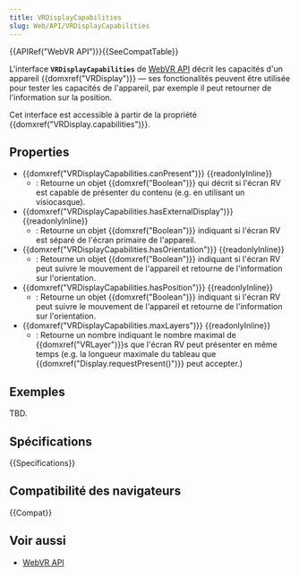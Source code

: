 ```yaml
---
title: VRDisplayCapabilities
slug: Web/API/VRDisplayCapabilities
---
```


{{APIRef("WebVR API")}}{{SeeCompatTable}}

L'interface **`VRDisplayCapabilities`** de [WebVR API](/fr/docs/Web/API/WebVR_API) décrit les capacités d'un appareil {{domxref("VRDisplay")}} — ses fonctionalités peuvent être utilisée pour tester les capacités de l'appareil, par exemple il peut retourner de l'information sur la position.

Cet interface est accessible à partir de la propriété {{domxref("VRDisplay.capabilities")}}.

## Properties

- {{domxref("VRDisplayCapabilities.canPresent")}} {{readonlyInline}}
  - : Retourne un objet {{domxref("Boolean")}} qui décrit si l'écran RV est capable de présenter du contenu (e.g. en utilisant un visiocasque).
- {{domxref("VRDisplayCapabilities.hasExternalDisplay")}} {{readonlyInline}}
  - : Retourne un objet {{domxref("Boolean")}} indiquant si l'écran RV est séparé de l'écran primaire de l'appareil.
- {{domxref("VRDisplayCapabilities.hasOrientation")}} {{readonlyInline}}
  - : Retourne un objet {{domxref("Boolean")}} indiquant si l'écran RV peut suivre le mouvement de l'appareil et retourne de l'information sur l'orientation.
- {{domxref("VRDisplayCapabilities.hasPosition")}} {{readonlyInline}}
  - : Retourne un objet {{domxref("Boolean")}} indiquant si l'écran RV peut suivre le mouvement de l'appareil et retourne de l'information sur l'orientation.
- {{domxref("VRDisplayCapabilities.maxLayers")}} {{readonlyInline}}
  - : Retourne un nombre indiquant le nombre maximal de {{domxref("VRLayer")}}s que l'écran RV peut présenter en même temps (e.g. la longueur maximale du tableau que {{domxref("Display.requestPresent()")}} peut accepter.)

## Exemples

TBD.

## Spécifications

{{Specifications}}

## Compatibilité des navigateurs

{{Compat}}

## Voir aussi

- [WebVR API](/fr/docs/Web/API/WebVR_API)
